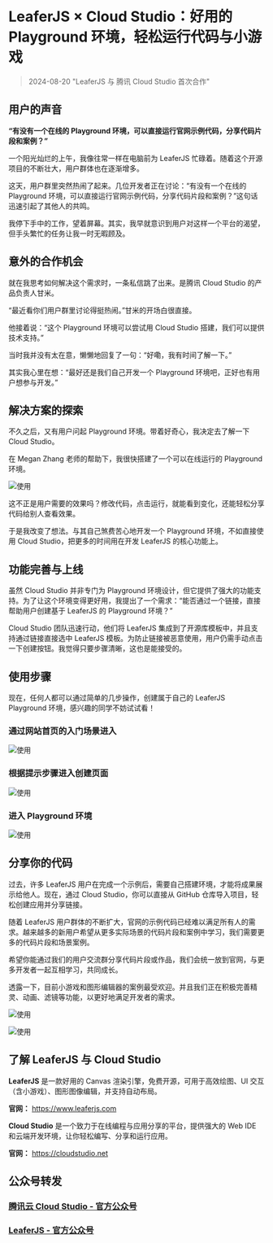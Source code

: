 # LeaferJS × Cloud Studio：好用的 Playground 环境，轻松运行代码与小游戏

> 2024-08-20 "LeaferJS 与 腾讯 Cloud Studio 首次合作"

## 用户的声音

**“有没有一个在线的 Playground 环境，可以直接运行官网示例代码，分享代码片段和案例？”**

一个阳光灿烂的上午，我像往常一样在电脑前为 LeaferJS 忙碌着。随着这个开源项目的不断壮大，用户群体也在逐渐增多。

这天，用户群里突然热闹了起来。几位开发者正在讨论：“有没有一个在线的 Playground 环境，可以直接运行官网示例代码，分享代码片段和案例？”这句话迅速引起了其他人的共鸣。

我停下手中的工作，望着屏幕。其实，我早就意识到用户对这样一个平台的渴望，但手头繁忙的任务让我一时无暇顾及。

## 意外的合作机会

就在我思考如何解决这个需求时，一条私信跳了出来。是腾讯 Cloud Studio 的产品负责人甘米。

“最近看你们用户群里讨论得挺热闹。”甘米的开场白很直接。

他接着说：“这个 Playground 环境可以尝试用 Cloud Studio 搭建，我们可以提供技术支持。”

当时我并没有太在意，懒懒地回复了一句：“好嘞，我有时间了解一下。”

其实我心里在想：“最好还是我们自己开发一个 Playground 环境吧，正好也有用户想参与开发。”

## 解决方案的探索

不久之后，又有用户问起 Playground 环境。带着好奇心，我决定去了解一下 Cloud Studio。

在 Megan Zhang 老师的帮助下，我很快搭建了一个可以在线运行的 Playground 环境。

![使用](/image/playground/editor.png)

这不正是用户需要的效果吗？修改代码，点击运行，就能看到变化，还能轻松分享代码给别人查看效果。

于是我改变了想法。与其自己煞费苦心地开发一个 Playground 环境，不如直接使用 Cloud Studio，把更多的时间用在开发 LeaferJS 的核心功能上。

## 功能完善与上线

虽然 Cloud Studio 并非专门为 Playground 环境设计，但它提供了强大的功能支持。为了让这个环境变得更好用，我提出了一个需求：“能否通过一个链接，直接帮助用户创建基于 LeaferJS 的 Playground 环境？”

Cloud Studio 团队迅速行动，他们将 LeaferJS 集成到了开源库模板中，并且支持通过链接直接选中 LeaferJS 模板。为防止链接被恶意使用，用户仍需手动点击一下创建按钮。我觉得只要步骤清晰，这也是能接受的。

## 使用步骤

现在，任何人都可以通过简单的几步操作，创建属于自己的 LeaferJS Playground 环境，感兴趣的同学不妨试试看！

### 通过网站首页的入门场景进入

![使用](/image/playground/home.png)

### 根据提示步骤进入创建页面

![使用](/image/playground/cloud-studio.png)

### 进入 Playground 环境

![使用](/image/playground/index.png)

## 分享你的代码

过去，许多 LeaferJS 用户在完成一个示例后，需要自己搭建环境，才能将成果展示给他人。现在，通过 Cloud Studio，你可以直接从 GitHub 仓库导入项目，轻松创建应用并分享链接。

随着 LeaferJS 用户群体的不断扩大，官网的示例代码已经难以满足所有人的需求。越来越多的新用户希望从更多实际场景的代码片段和案例中学习，我们需要更多的代码片段和场景案例。

希望你能通过我们的用户交流群分享代码片段或作品，我们会统一放到官网，与更多开发者一起互相学习，共同成长。

透露一下，目前小游戏和图形编辑器的案例最受欢迎。并且我们正在积极完善精灵、动画、滤镜等功能，以更好地满足开发者的需求。

![使用](/image/demo/yuntu.jpg)

![使用](/image/demo/mary.jpg)

## 了解 LeaferJS 与 Cloud Studio

**LeaferJS** 是一款好用的 Canvas 渲染引擎，免费开源，可用于高效绘图、UI 交互（含小游戏）、图形图像编辑，并支持自动布局。

**官网：** https://www.leaferjs.com

**Cloud Studio** 是一个致力于在线编程与应用分享的平台，提供强大的 Web IDE 和云端开发环境，让你轻松编写、分享和运行应用。

**官网：** https://cloudstudio.net

## 公众号转发

### [腾讯云 Cloud Studio - 官方公众号](https://mp.weixin.qq.com/s/58NfOwISS0VTWL_xi_pdCw)

### [LeaferJS - 官方公众号](https://mp.weixin.qq.com/s/ppqGUbyumgVKc1EXSuhUQA)
